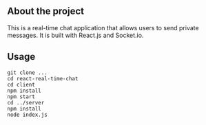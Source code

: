 ## About the project
This is a real-time chat application that allows users to send private messages. It is built with React.js and Socket.io.

## Usage
```
git clone ...
cd react-real-time-chat
cd client
npm install
npm start
cd ../server
npm install
node index.js
```
